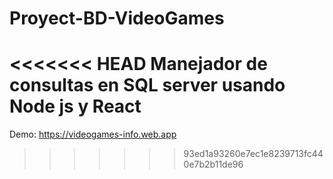 # Proyect-BD-VideoGames
<<<<<<< HEAD
Manejador de consultas en SQL server usando Node js y React 
=======

Demo: https://videogames-info.web.app
>>>>>>> 93ed1a93260e7ec1e8239713fc440e7b2b11de96
